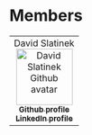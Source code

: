 # Members

<table>
    <tbody>
        <tr>
            <td align="center">
                <div align="center">David Slatinek</div>
                <img src="https://avatars.githubusercontent.com/u/79467409?v=4" width="100px;" alt="David Slatinek Github avatar"/>
                <br/>
                <a href="https://github.com/david-slatinek">
                <sub><b>Github profile</b></sub>
                </a>
                <br>
                <a href="https://www.linkedin.com/in/david-slatinek/">
                <sub><b>LinkedIn profile</b></sub>
                </a>
            </td>
        </tr>
    </tbody>
</table>
